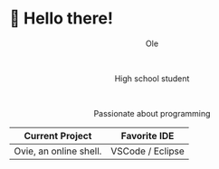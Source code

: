 <style>
p {
  text-align: center;
}
</style>

# 👋 Hello there!

<p>Ole</p><br><p>High school student</p><br><p>Passionate about programming</p>

| Current Project        | Favorite IDE     | 
| ---------------------- | ---------------- |
| Ovie, an online shell. | VSCode / Eclipse |

